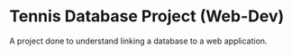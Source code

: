 # Tennis Database Project (Web-Dev)
 A project done to understand linking a database to a web application.
